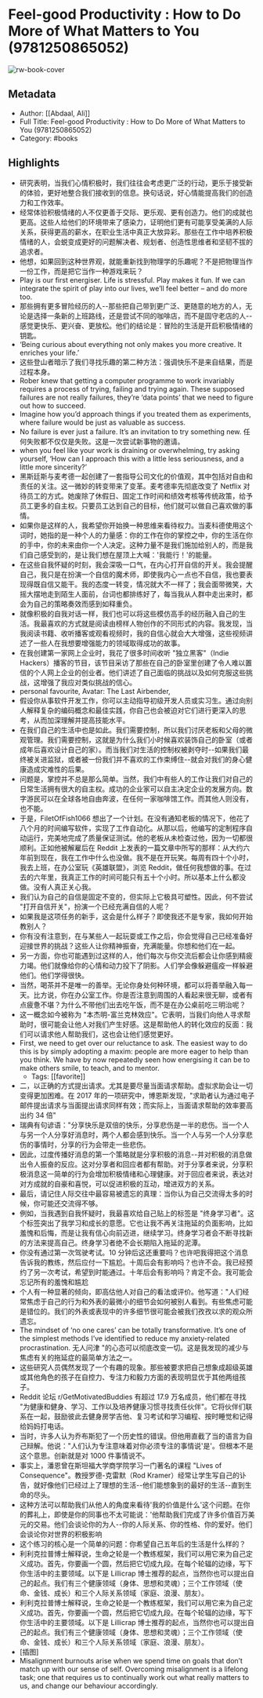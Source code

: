 # Feel-good Productivity : How to Do More of What Matters to You (9781250865052)

![rw-book-cover](https://res.weread.qq.com/wrepub/CB_AhqGMoGLj95n6lH6kfB2X8sv_parsecover)

## Metadata
- Author: [[Abdaal, Ali]]
- Full Title: Feel-good Productivity : How to Do More of What Matters to You (9781250865052)
- Category: #books

## Highlights
- 研究表明，当我们心情积极时，我们往往会考虑更广泛的行动，更乐于接受新的体验，更好地整合我们接收到的信息。换句话说，好心情能提高我们的创造力和工作效率。
- 经常体验积极情绪的人不仅更善于交际、更乐观、更有创造力。他们的成就也更高。这些人给他们的环境带来了感染力，证明他们更有可能享受美满的人际关系，获得更高的薪水，在职业生活中真正大放异彩。那些在工作中培养积极情绪的人，会蜕变成更好的问题解决者、规划者、创造性思维者和坚韧不拔的追求者。
- 他想，如果回到这种世界观，就能重新找到物理学的乐趣呢？不是把物理当作一份工作，而是把它当作一种游戏来玩？
- Play is our first energiser. Life is stressful. Play makes it fun. If we can integrate the spirit of play into our lives, we’ll feel better – and do more too.
- 那些拥有更多冒险经历的人--那些把自己带到更广泛、更随意的地方的人，无论是选择一条新的上班路线，还是尝试不同的咖啡店，而不是固守老店的人--感觉更快乐、更兴奋、更放松。他们的结论是：冒险的生活是开启积极情绪的钥匙。
- ‘Being curious about everything not only makes you more creative. It enriches your life.’
- 这些登山者暗示了我们寻找乐趣的第二种方法：强调快乐不是来自结果，而是过程本身。
- Rober knew that getting a computer programme to work invariably requires a process of trying, failing and trying again. These supposed failures ﻿are not really failures, they’re ‘data points’ that we need to figure out how to succeed.
- Imagine how you’d approach things if you treated them as experiments, where failure would be just as valuable as success.
- No failure is ever just a failure. It’s an invitation to try something new.
  任何失败都不仅仅是失败。这是一次尝试新事物的邀请。
- when you feel like your work is draining or overwhelming, try asking yourself, ‘How can I approach this with a little less seriousness, and a little more sincerity?’
- 黑斯廷斯与麦考德一起创建了一套指导公司文化的价值观，其中包括对自由和责任的关注。这一微妙的转变带来了变革。麦考德率先彻底改变了 Netflix 对待员工的方式。她废除了休假日、固定工作时间和绩效考核等传统政策，给予员工更多的自主权。只要员工达到自己的目标，他们就可以做自己喜欢做的事情。
- 如果你是这样的人，我希望你开始换一种思维来看待权力。当麦科德使用这个词时，她指的是一种个人的力量感：你的工作在你的掌控之中，你的生活在你的手中，你的未来由你一个人决定。这种力量不是我们施加给别人的，而是我们自己感受到的，是让我们想在屋顶上大喊：'我能行！'的能量。
- 在这些自我怀疑的时刻，我会深吸一口气，在内心打开自信的开关。我会提醒自己，我只是在扮演一个自信的魔术师，即使我内心一点也不自信，我也要表现得既自信又能干。我的态度一转变，情况就大不一样了；我会面带微笑，大摇大摆地走到陌生人面前，台词也都排练好了，每当我从人群中走出来时，都会为自己的策略奏效而感到如释重负。
- 就像积极的自我对话一样，我们也可以将这些模仿高手的经历融入自己的生活。我最喜欢的方式就是阅读由榜样人物创作的不同形式的内容。我发现，当我阅读书籍、收听播客或观看视频时，我的自信心就会大大增强，这些视频讲述了一些人在我想要增强能力的领域取得成功的故事。
- 在我创建第一家网上企业时，我花了很多时间收听 "独立黑客"（Indie Hackers）播客的节目，该节目采访了那些在自己的卧室里创建了令人难以置信的个人网上企业的创业者。他们讲述了自己面临的挑战以及如何克服这些挑战，这增强了我应对类似挑战的信心。
- personal favourite, Avatar: The Last Airbender,
- 假设你从事软件开发工作，你可以主动指导初级开发人员或实习生。通过向别人解释复杂的编码概念和最佳实践，你自己也会被迫对它们进行更深入的思考，从而加深理解并提高技能水平。
- 在我们自己的生活中也是如此。我们需要控制，所以我们讨厌老板和父母的微观管理。我们需要控制，这就是为什么我们小时候喜欢装饰自己的卧室（或者成年后喜欢设计自己的家）。而当我们对生活的控制权被剥夺时--如果我们最终被关进监狱，或者被一份我们并不喜欢的工作束缚住--就会对我们的身心健康造成灾难性的后果。
- 问题是，掌控并不总是那么简单。当然，我们中有些人的工作让我们对自己的日常生活拥有很大的自主权。成功的企业家可以自主决定企业的发展方向。数字游民可以在全球各地自由奔波，在任何一家咖啡馆工作。而其他人则没有，也不能。
- 于是，FiletOfFish1066 想出了一个计划。在没有通知老板的情况下，他花了八个月的时间编写软件，实现了工作自动化。从那以后，他编写的定制程序自动运行，完美地完成了质量保证测试。他的老板从未检查过他，因为一切都很顺利。正如他被解雇后在 Reddit 上发表的一篇文章中所写的那样：从大约六年前到现在，我在工作中什么也没做。我不是在开玩笑。每周有四十个小时，我去上班，在办公室玩《英雄联盟》，浏览 Reddit，做任何我想做的事。在过去的六年里，我真正工作的时间可能只有五十个小时。所以基本上什么都没做。没有人真正关心我。
- 我们认为自己的自信是固定不变的，但实际上它极具可塑性。因此，何不尝试 "打开自信开关"，扮演一个已经充满自信的人呢？
- 如果我是这项任务的新手，这会是什么样子？即使我还不是专家，我如何开始教别人？
- 你有没有注意到，在与某些人一起玩耍或工作之后，你会觉得自己已经准备好迎接世界的挑战？这些人让你精神振奋，充满能量。你想和他们在一起。
- 另一方面，你也可能遇到过这样的人，他们每次与你交流后都会让你感到精疲力竭。他们就像给你的心情和动力投下了阴影。人们学会像躲避瘟疫一样躲避他们。他们学得很快。
- 当然，喝茶并不是唯一的善举。无论你身处何种环境，都可以将善举融入每一天。比方说，你在办公室工作。你是否注意到周围的人看起来很无聊，或者有点疲惫不堪？为什么不带他们出去吃午饭，而不是在办公桌前吃三明治呢？
- 这一概念如今被称为 "本杰明-富兰克林效应"。它表明，当我们向他人寻求帮助时，很可能会让他人对我们产生好感。这是帮助他人的转化效应的反面：我们可以请求他人帮助我们，这也会让他们感觉更好。
- First, we need to get over our reluctance to ask. The easiest way to do this is by simply adopting a maxim: people are more eager to help than you think. We have by now repeatedly seen how energising it can be to make others smile, to teach, and to mentor.
    - Tags: [[favorite]] 
- 二，以正确的方式提出请求。尤其是要尽量当面请求帮助。虚拟求助会让一切变得更加困难。在 2017 年的一项研究中，博恩斯发现，"求助者认为通过电子邮件提出请求与当面提出请求同样有效；而实际上，当面请求帮助的效率要高出约 34 倍"
- 瑞典有句谚语："分享快乐是双倍的快乐，分享悲伤是一半的悲伤。当一个人与另一个人分享好消息时，两个人都会感到快乐。当一个人与另一个人分享悲伤的事情时，分享的行为会带走一些悲伤。
- 因此，过度传播好消息的第一个策略就是分享积极的消息--并对积极的消息做出令人振奋的反应。这对分享者和回应者都有帮助。对于分享者来说，分享积极消息这一简单的行为会增加积极情绪和心理健康。对于回应者来说，表达对对方成就的自豪和喜悦，可以促进积极的互动，增进双方的关系。
- 最后，请记住人际交往中最容易被遗忘的真理：当你认为自己交流得太多的时候，你可能还交流得不够。
- 例如，当我遇到自我怀疑时，我最喜欢给自己贴上的标签是 "终身学习者"。这个标签突出了我学习和成长的意愿。它也让我不再关注拖延的负面影响，比如羞愧和后悔，而是让我有信心向前迈进，继续学习。终身学习者会不断寻找新的方法来提高自己。终身学习者绝不会长期陷入拖延的泥潭。
- 你没有通过第一次驾驶考试。10 分钟后这还重要吗？也许吧我得把这个消息告诉我的教练，然后应付一下尴尬。十周后会有影响吗？也许不会。我已经预约了另一次考试，希望到时能通过。十年后会有影响吗？肯定不会。我可能会忘记所有的羞愧和尴尬
- 个人有一种显著的倾向，即高估他人对自己的看法或评价。他写道："人们经常焦虑于自己的行为和外表的最微小的细节会如何被别人看到。有些焦虑可能是错位的。我们的外表或表现中的许多细节很可能会被我们孜孜以求的观众所遗忘。
- The mindset of ‘no one cares’ can be totally transformative. It’s one of the simplest methods I’ve identified to reduce my anxiety-related procrastination.
  无人问津 "的心态可以彻底改变一切。这是我发现的减少与焦虑有关的拖延症的最简单方法之一。
- 这些研究人员偶然发现了一个有趣的现象。那些被要求把自己想象成超级英雄或其他角色的孩子在自控力、专注力和毅力方面的表现明显优于其他两组孩子。
- Reddit 论坛 r/GetMotivatedBuddies 有超过 17.9 万名成员，他们都在寻找 "为健康和健身、学习、工作以及培养健康习惯寻找责任伙伴"。它将伙伴们联系在一起，鼓励彼此去健身房学吉他、复习考试和学习编程、按时睡觉和记得给妈妈打电话。
- 当时，许多人认为乔布斯犯了一个历史性的错误。但他用直截了当的语言为自己辩解。他说："人们认为专注意味着对你必须专注的事情说'是'。但根本不是这个意思。创新就是对 1000 件事情说不。
- 事实上，潘恩曾在斯坦福大学商学院学习一门著名的课程 "Lives of Consequence"。教授罗德-克雷默（Rod Kramer）经常让学生写自己的讣告，就好像他们已经过上了理想的生活--他们能想象到的最好的生活--直到生命的尽头。
- 这种方法可以帮助我们从他人的角度来看待'我的价值是什么'这个问题。在你的葬礼上，即使是你的同事也不太可能说：'他帮助我们完成了许多价值百万美元的交易。他们会谈论你的为人--你的人际关系、你的性格、你的爱好。他们会谈论你对世界的积极影响
- 这个练习的核心是一个简单的问题：你希望自己五年后的生活是什么样的？
- 利利克拉普博士解释说，生命之轮是一个教练框架，我们可以用它来为自己定义成功。首先，你要画一个圆，然后把它切成九段。在每个轮辐的边缘，写下你生活中的主要领域。以下是 Lillicrap 博士推荐的起点，当然你也可以提出自己的起点。我们有三个健康领域（身体、思想和灵魂）；三个工作领域（使命、金钱、成长）和三个人际关系领域（家庭、浪漫、朋友）。
- 利利克拉普博士解释说，生命之轮是一个教练框架，我们可以用它来为自己定义成功。首先，你要画一个圆，然后把它切成九段。在每个轮辐的边缘，写下你生活中的主要领域。以下是 Lillicrap 博士推荐的起点，当然你也可以提出自己的起点。我们有三个健康领域（身体、思想和灵魂）；三个工作领域（使命、金钱、成长）和三个人际关系领域（家庭、浪漫、朋友）。
- [插图]
- Misalignment burnouts arise when we spend time on goals that don’t match up with our sense of self. Overcoming misalignment is a lifelong task; one that requires us to continually work out what really matters to us, and change our behaviour accordingly.
